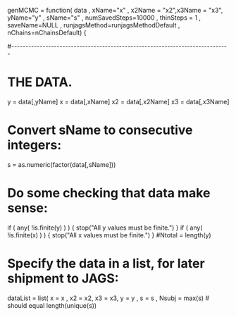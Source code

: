 genMCMC = function( data , xName="x" , x2Name = "x2",x3Name = "x3", yName="y" , sName="s" ,
                    numSavedSteps=10000 , thinSteps = 1 , saveName=NULL ,
                    runjagsMethod=runjagsMethodDefault , 
                    nChains=nChainsDefault) { 
  
  #-----------------------------------------------------------------------------
  # THE DATA.
  y = data[,yName]
  x = data[,xName]
  x2 = data[,x2Name]
  x3 = data[,x3Name]
  # Convert sName to consecutive integers:
  s = as.numeric(factor(data[,sName]))
  # Do some checking that data make sense:
  if ( any( !is.finite(y) ) ) { stop("All y values must be finite.") }
  if ( any( !is.finite(x) ) ) { stop("All x values must be finite.") }
  #Ntotal = length(y)
  # Specify the data in a list, for later shipment to JAGS:
  dataList = list(
    x = x ,
    x2 = x2,
    x3 = x3,
    y = y ,
    s = s ,
    Nsubj = max(s)  # should equal length(unique(s))
